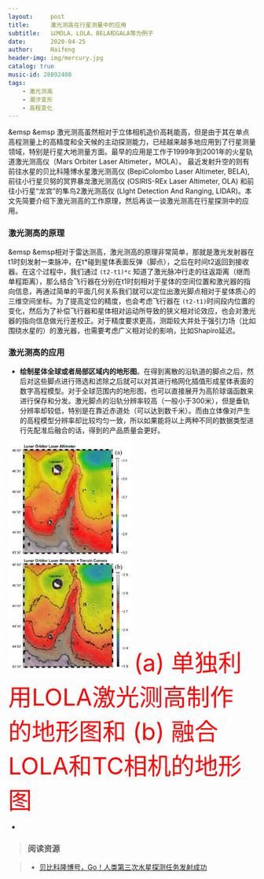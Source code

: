 ```yaml
---
layout:     post
title:      激光测高在行星测量中的应用
subtitle:   以MOLA，LOLA，BELA和GALA等为例子
date:       2020-04-25
author:     Haifeng
header-img: img/mercury.jpg
catalog: true
music-id: 28892408
tags:
    - 激光测高
    - 潮汐变形
    - 高程变化
---
```


<!--
网易云音乐：《我的天空》
-->

&emsp &emsp 激光测高虽然相对于立体相机造价高耗能高，但是由于其在单点高程测量上的高精度和全天候的主动探测能力，已经越来越多地应用到了行星测量领域，特别是行星大地测量方面。最早的应用是工作于1999年到2001年的火星轨道激光测高仪（Mars Orbiter Laser Altimeter，MOLA）。 最近发射升空的则有前往水星的贝比科隆博水星激光测高仪 (BepiColombo Laser Altimeter, BELA), 前往小行星贝努的冥界暴龙激光测高仪 (OSIRIS-REx Laser Altimeter, OLA) 和前往小行星“龙宫”的隼鸟2激光测高仪 (LIght Detection And Ranging, LIDAR)。本文先简要介绍下激光测高的工作原理，然后再谈一谈激光测高在行星探测中的应用。

### 激光测高的原理

&emsp &emsp相对于雷达测高，激光测高的原理非常简单，那就是激光发射器在t1时刻发射一束脉冲，在t*碰到星体表面反弹（脚点），之后在时间t2返回到接收器。在这个过程中，我们通过 `(t2-t1)*c` 知道了激光脉冲行走的往返距离（继而单程距离），那么结合飞行器在分别在t1时刻相对于星体的空间位置和激光器的指向信息，再通过简单的平面几何关系我们就可以定位出激光脚点相对于星体质心的三维空间坐标。为了提高定位的精度，也会考虑飞行器在 `(t2-t1)`时间段内位置的变化，然后为了补偿飞行器和星体相对运动所导致的狭义相对论效应，也会对激光器的指向信息做光行差校正。对于精度要求更高，测距较大并处于强引力场（比如围绕水星的）的激光器，也需要考虑广义相对论的影响，比如Shapiro延迟。

### 激光测高的应用

* **绘制星体全球或者局部区域内的地形图**。在得到离散的沿轨道的脚点之后，然后对这些脚点进行筛选和滤除之后就可以对其进行格网化插值形成星体表面的数字高程模型。对于全球范围内的地形图，也可以直接展开为高阶球谐函数来进行保存和分发。激光脚点的沿轨分辨率较高（一般小于300米），但是垂轨分辨率却较低，特别是在靠近赤道处（可以达到数千米）。而由立体像对产生的高程模型分辨率却比较均匀一致，所以如果能将以上两种不同的数据类型进行先配准后融合的话，得到的产品质量会更好。

<img src="/img/lola_vs_lolacamera.JPG" width="50%" height="50%">
<font color=red size=60>(a) 单独利用LOLA激光测高制作的地形图和 (b) 融合LOLA和TC相机的地形图</font>

*

>### 阅读资源

>- [贝比科隆博号，Go！人类第三次水星探测任务发射成功](https://zhuanlan.zhihu.com/p/47253250?utm_source=wechat_timeline)
